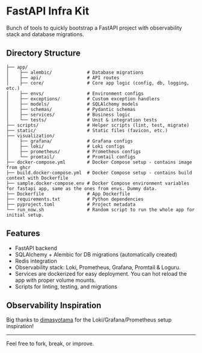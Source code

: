 # FastAPI Infra Kit
Bunch of tools to quickly bootstrap a FastAPI project with observability stack and database migrations.

## Directory Structure

```
├── app/
│    ├── alembic/             # Database migrations
│    ├── api/                 # API routes
│    ├── core/                # Core app logic (config, db, logging, etc.)
│    ├── envs/                # Environment configs
│    ├── exceptions/          # Custom exception handlers
│    ├── models/              # SQLAlchemy models
│    ├── schemas/             # Pydantic schemas
│    ├── services/            # Business logic
│    └── tests/               # Unit & integration tests
├── scripts/                  # Helper scripts (lint, test, migrate)
├── static/                   # Static files (favicon, etc.)
├── visualization/
│    ├── grafana/             # Grafana configs
│    ├── loki/                # Loki configs
│    ├── prometheus/          # Prometheus configs
│    └── promtail/            # Promtail configs
├── docker-compose.yml        # Docker Compose setup - contains image from ghcr
├── build.docker-compose.yml  # Docker Compose setup - contains build context with Dockerfile
├── sample.docker-compose.env # Docker Compose environment variables for fastapi app, same as the ones from envs. Dummy data.
├── Dockerfile                # App Dockerfile
├── requirements.txt          # Python dependencies
├── pyproject.toml            # Project metadata
└── run_now.sh                # Random script to run the whole app for initial setup.
```

## Features

- FastAPI backend
- SQLAlchemy + Alembic for DB migrations (automatically created)
- Redis integration
- Observability stack: Loki, Prometheus, Grafana, Promtail & Loguru.
- Services are dockerized for easy deployment. You can hot reload the app with proper volume mounts.
- Scripts for linting, testing, and migrations

## Observability Inspiration

Big thanks
to [dimasyotama](https://github.com/dimasyotama/fastapi-observability-dashboard/)
for the Loki/Grafana/Prometheus setup inspiration!

---

Feel free to fork, break, or improve.


